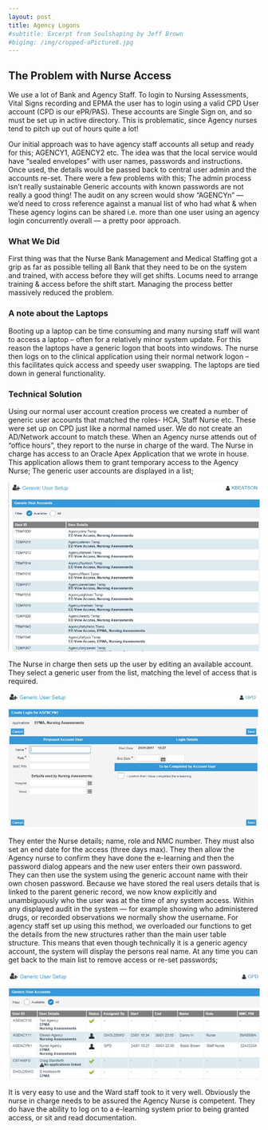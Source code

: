 ```yaml
---
layout: post
title: Agency Logons
#subtitle: Excerpt from Soulshaping by Jeff Brown
#bigimg: /img/cropped-aPicture8.jpg
---
```

## The Problem with Nurse Access

We use a lot of Bank and Agency Staff.
To login to Nursing Assessments, Vital Signs recording and EPMA the user has to login using a valid CPD User account (CPD is our ePR/PAS).
These accounts are Single Sign on, and so must be set up in active directory. This is problematic, since Agency nurses tend to pitch up out of hours quite a lot!

Our initial approach was to have agency staff accounts all setup and ready for this; AGENCY1, AGENCY2 etc.
The idea was that the local service would have “sealed envelopes” with user names, passwords and instructions. Once used, the details would be passed back to central user admin and the accounts re-set. There were a few problems with this;
The admin process isn’t really sustainable
Generic accounts with known passwords are not really a good thing!
The audit on any screen would show “AGENCYn” — we’d need to cross reference against a manual list of who had what & when
These agency logins can be shared i.e. more than one user using an agency login concurrently
overall — a pretty poor approach.

### What We Did
First thing was that the Nurse Bank Management and Medical Staffing got a grip as far as possible telling all Bank that they need to be on the system and trained, with access before they will get shifts. Locums need to arrange training & access  before the shift start.
Managing the process better massively reduced the problem.

### A note about the Laptops
Booting up a laptop can be time consuming and many nursing staff will want to access a laptop – often for a relatively minor system update. For this reason the laptops have a generic logon that boots into windows. The nurse then logs on to the clinical application using their normal network logon – this facilitates quick access and speedy user swapping. The laptops are tied down in general functionality.

### Technical Solution
Using our normal user account creation process we created a number of generic user accounts that matched the roles- HCA, Staff Nurse etc. These were set up on CPD just like a normal named user.
We do not create an AD/Network account to match these.
When an Agency nurse attends out of “office hours”, they report to the nurse in charge of the ward. The Nurse in charge has access to an Oracle Apex Application that we wrote in house. This application allows them to grant temporary access to the Agency Nurse;
The generic user accounts are displayed in a list;

![image](/img/a2aa9c-genuser.jpg)
 
The Nurse in charge then sets up the user by editing an available account. They select a generic user from the list, matching the level of access that is required.

![image](/img/bc65f6-gen11.jpg)
 
They enter the Nurse details; name, role and NMC number. They must also set an end date for the access (three days max). They then allow the Agency nurse to confirm they have done the e-learning and then the password dialog appears and the new user enters their own password.
They can then use the system using the generic account name with their own chosen password.
Because we have stored the real users details that is linked to the parent generic record, we now know explicitly and unambiguously who the user was at the time of any system access.
Within any displayed audit in the system — for example showing who administered drugs, or recorded observations we normally show the username. For agency staff set up using this method, we overloaded our functions to get the details from the new structures rather than the main user table structure. This means that even though technically it is a generic agency account, the system will display the persons real name. 
At any time you can get back to the main list to remove access or re-set passwords;

![image](/img/c883f6-gen10.jpg)

It is very easy to use and the Ward staff took to it very well. Obviously the nurse in charge needs to be assured the Agency Nurse is competent.
They do have the ability to log on to a e-learning system prior to being granted access, or sit and read documentation.
 

